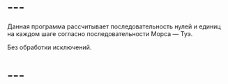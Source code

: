# ---
Данная программа рассчитывает последовательность нулей и единиц на каждом шаге согласно последовательности Морса — Туэ.

Без обработки исключений.

# ---
